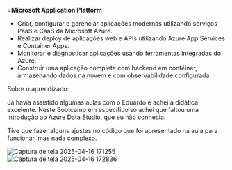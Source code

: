 =**Microsoft Application Platform**

- Criar, configurar e gerenciar aplicações modernas utilizando serviços PaaS e CaaS da Microsoft Azure.
- Realizar deploy de aplicações web e APIs utilizando Azure App Services e Container Apps.
- Monitorar e diagnosticar aplicações usando ferramentas integradas do Azure.
- Construir uma aplicação completa com backend em contêiner, armazenando dados na nuvem e com observabilidade configurada.

Sobre o aprendizado:

Já havia assistido algumas aulas com o Eduardo e achei a didática excelente. 
Neste Bootcamp em específico só achei que faltou uma introdução ao Azure Data Studio, que eu não conhecia.

Tive que fazer alguns ajustes no código que foi apresentado na aula para funcionar, mas nada complexo.

![Captura de tela 2025-04-16 171255](https://github.com/user-attachments/assets/f167c2a4-a10b-4b33-92ba-222d0d0acf7f)
![Captura de tela 2025-04-16 172836](https://github.com/user-attachments/assets/eda661d6-ab94-49be-af49-7d91697bdf9c)
